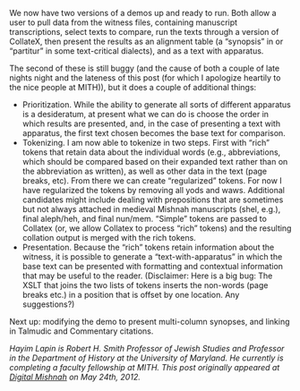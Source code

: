 We now have two versions of a demos up and ready to run. Both allow a user to pull data from the witness files, containing manuscript transcriptions, select texts to compare, run the texts through a version of CollateX, then present the results as an alignment table (a “synopsis” in or “partitur” in some text-critical dialects), and as a text with apparatus.

The second of these is still buggy (and the cause of both a couple of late nights night and the lateness of this post (for which I apologize heartily to the nice people at MITH)), but it does a couple of additional things:

- Prioritization. While the ability to generate all sorts of different apparatus is a desideratum, at present what we can do is choose the order in which results are presented, and, in the case of presenting a text with apparatus, the first text chosen becomes the base text for comparison.
- Tokenizing. I am now able to tokenize in two steps. First with “rich” tokens that retain data about the individual words (e.g., abbreviations, which should be compared based on their expanded text rather than on the abbreviation as written), as well as other data in the text (page breaks, etc). From there we can create “regularized” tokens. For now I have regularized the tokens by removing all yods and waws. Additional candidates might include dealing with prepositions that are sometimes but not always attached in medieval Mishnah manuscripts (shel, e.g.), final aleph/heh, and final nun/mem. “Simple” tokens are passed to Collatex (or, we allow Collatex to process “rich” tokens) and the resulting collation output is merged with the rich tokens.
- Presentation. Because the “rich” tokens retain information about the witness, it is possible to generate a “text-with-apparatus” in which the base text can be presented with formatting and contextual information that may be useful to the reader. (Disclaimer: Here is a big bug: The XSLT that joins the two lists of tokens inserts the non-words (page breaks etc.) in a position that is offset by one location. Any suggestions?)

Next up: modifying the demo to present multi-column synopses, and linking in Talmudic and Commentary citations.

_Hayim Lapin is Robert H. Smith Professor of Jewish Studies and Professor in the Department of History at the University of Maryland. He currently is completing a faculty fellowship at MITH. This post originally appeared at[ Digital Mishnah](http://www.digitalmishnah.org/uncategorized/housekeeping/) on May 24th, 2012._
